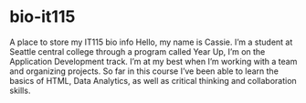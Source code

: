 # bio-it115
A place to store my IT115 bio info
Hello, my name is Cassie. I’m a student at Seattle central college through a program called Year Up, I’m on the Application Development track.
I’m at my best when I’m working with a team and organizing projects. So far in this course I’ve been able to learn the basics of HTML, Data Analytics, as well as critical thinking and collaboration skills.
